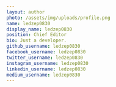 ```yaml
---
layout: author
photo: /assets/img/uploads/profile.png
name: ledzep0830
display_name: ledzep0830
position: Chief Editor
bio: Just a developer.
github_username: ledzep0830
facebook_username: ledzep0830
twitter_username: ledzep0830
instagram_username: ledzep0830
linkedin_username: ledzep0830
medium_username: ledzep0830
---
```


